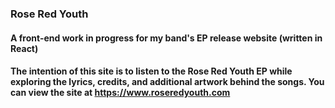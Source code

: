 ### Rose Red Youth

#### A front-end work in progress for my band's EP release website (written in React)

#### The intention of this site is to listen to the Rose Red Youth EP while exploring the lyrics, credits, and additional artwork behind the songs. You can view the site at https://www.roseredyouth.com
